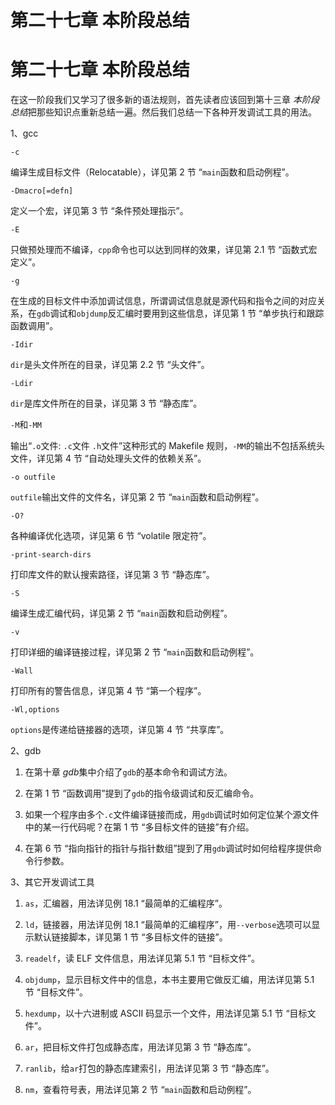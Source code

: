 # 第二十七章 本阶段总结

# 第二十七章 本阶段总结

在这一阶段我们又学习了很多新的语法规则，首先读者应该回到第十三章 *本阶段总结*把那些知识点重新总结一遍。然后我们总结一下各种开发调试工具的用法。

1、gcc

`-c`

编译生成目标文件（Relocatable），详见第 2 节 “`main`函数和启动例程”。

`-Dmacro[=defn]`

定义一个宏，详见第 3 节 “条件预处理指示”。

`-E`

只做预处理而不编译，`cpp`命令也可以达到同样的效果，详见第 2.1 节 “函数式宏定义”。

`-g`

在生成的目标文件中添加调试信息，所谓调试信息就是源代码和指令之间的对应关系，在`gdb`调试和`objdump`反汇编时要用到这些信息，详见第 1 节 “单步执行和跟踪函数调用”。

`-Idir`

`dir`是头文件所在的目录，详见第 2.2 节 “头文件”。

`-Ldir`

`dir`是库文件所在的目录，详见第 3 节 “静态库”。

`-M`和`-MM`

输出“`.o`文件: `.c`文件 `.h`文件”这种形式的 Makefile 规则，`-MM`的输出不包括系统头文件，详见第 4 节 “自动处理头文件的依赖关系”。

`-o outfile`

`outfile`输出文件的文件名，详见第 2 节 “`main`函数和启动例程”。

`-O?`

各种编译优化选项，详见第 6 节 “volatile 限定符”。

`-print-search-dirs`

打印库文件的默认搜索路径，详见第 3 节 “静态库”。

`-S`

编译生成汇编代码，详见第 2 节 “`main`函数和启动例程”。

`-v`

打印详细的编译链接过程，详见第 2 节 “`main`函数和启动例程”。

`-Wall`

打印所有的警告信息，详见第 4 节 “第一个程序”。

`-Wl,options`

`options`是传递给链接器的选项，详见第 4 节 “共享库”。

2、gdb

1.  在第十章 *gdb*集中介绍了`gdb`的基本命令和调试方法。

2.  在第 1 节 “函数调用”提到了`gdb`的指令级调试和反汇编命令。

3.  如果一个程序由多个`.c`文件编译链接而成，用`gdb`调试时如何定位某个源文件中的某一行代码呢？在第 1 节 “多目标文件的链接”有介绍。

4.  在第 6 节 “指向指针的指针与指针数组”提到了用`gdb`调试时如何给程序提供命令行参数。

3、其它开发调试工具

1.  `as`，汇编器，用法详见例 18.1 “最简单的汇编程序”。

2.  `ld`，链接器，用法详见例 18.1 “最简单的汇编程序”，用`--verbose`选项可以显示默认链接脚本，详见第 1 节 “多目标文件的链接”。

3.  `readelf`，读 ELF 文件信息，用法详见第 5.1 节 “目标文件”。

4.  `objdump`，显示目标文件中的信息，本书主要用它做反汇编，用法详见第 5.1 节 “目标文件”。

5.  `hexdump`，以十六进制或 ASCII 码显示一个文件，用法详见第 5.1 节 “目标文件”。

6.  `ar`，把目标文件打包成静态库，用法详见第 3 节 “静态库”。

7.  `ranlib`，给`ar`打包的静态库建索引，用法详见第 3 节 “静态库”。

8.  `nm`，查看符号表，用法详见第 2 节 “`main`函数和启动例程”。